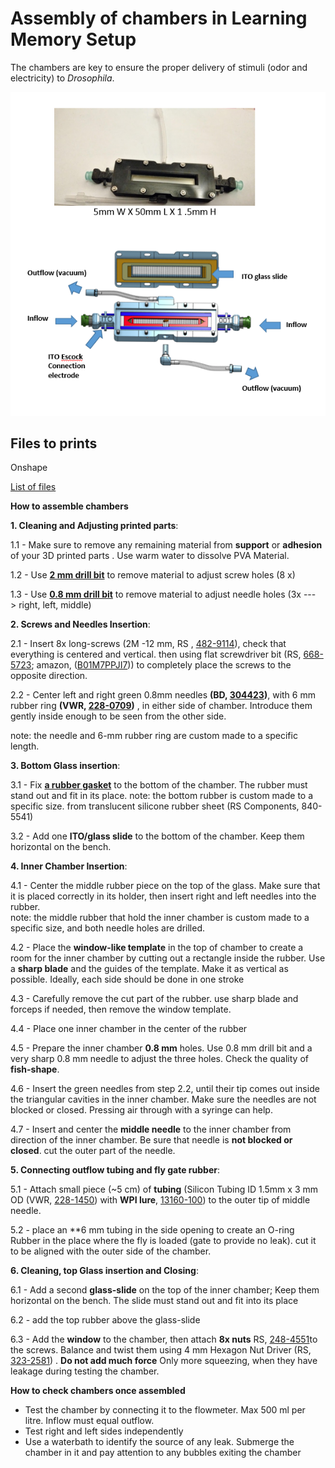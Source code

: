 # Assembly of chambers in Learning Memory Setup

The chambers are key to ensure the proper delivery of stimuli (odor and electricity) to *Drosophila*.



![IDOC-Chamber.PNG](assets/Images/IDOC-Chamber.PNG)






## **Files to prints**

Onshape

[List of files](../src/3D_printed_parts/Recording_chambers/)



**How to assemble chambers**





**1. Cleaning and Adjusting printed parts**:

1.1 - Make sure to remove any remaining material from **support** or **adhesion** of your 3D printed parts . Use warm water to dissolve PVA Material. 

1.2 - Use **[2 mm drill bit](https://www.amazon.de/-/en/FOCCTS-0-5-3-0-Rotating-Jewellery-Beeswax/dp/B07DXLFRQ8)** to  remove material to adjust screw holes (8 x)

1.3 - Use **[0.8 mm drill bit](https://www.amazon.de/-/en/FOCCTS-0-5-3-0-Rotating-Jewellery-Beeswax/dp/B07DXLFRQ8)** to  remove material to adjust needle holes (3x ---> right, left, middle)





**2. Screws and Needles Insertion**:

2.1 - Insert 8x long-screws (2M -12 mm, RS , [482-9114](https://benl.rs-online.com/web/p/machine-screws/4829114)), check that everything is centered and vertical. then using flat screwdriver bit (RS, [668-5723](https://benl.rs-online.com/web/p/screwdriver-bit-sets/6685727); amazon, ([B01M7PPJI7](https://www.amazon.co.uk/Precision-Screwdriver-Magnetic-Macbook-Electronics/dp/B01M7PPJI7))) to completely place the screws to the opposite direction.

2.2 - Center left and right green 0.8mm needles **(BD, [304423](https://www.farmaline.be/apotheek/bestellen/bd-microlance-3-naald-21g-1-12-rb-08x40-mm-groen-1/))**, with 6 mm rubber ring **(VWR, [228-0709](https://be.vwr.com/store/product/nl/577021/slangen-silicone))** , in either side of chamber. Introduce them gently inside enough to be seen from the other side.

note: the needle and 6-mm rubber ring are custom made to a specific length.


**3. Bottom Glass insertion**:

3.1 - Fix **[a rubber gasket](https://benl.rs-online.com/web/p/silicone-rubber-sheets/8405541/)**  to the bottom of the chamber.  The rubber must stand out and fit in its place.
note: the bottom rubber is custom made to a specific size. from translucent silicone rubber sheet (RS Components, 840-5541)

3.2 - Add one **ITO/glass slide** to the bottom of the chamber. Keep them horizontal on the bench. 

**4. Inner Chamber Insertion**:

4.1 - Center the middle rubber piece on the top of the glass. Make sure that it is placed correctly in its holder, then insert right and left needles into the rubber.   
note: the middle rubber that hold the inner chamber is custom made to a specific size, and both needle holes are drilled.
  

4.2 - Place the **window-like template** in the top of chamber to create  a room for the inner chamber by cutting out a rectangle inside the rubber. Use a **sharp blade** and the guides of the template. Make it as vertical as possible. Ideally, each side should be done in one stroke

4.3 - Carefully remove the cut part of the rubber. use sharp blade and forceps if needed, then remove the window template.

4.4 - Place one inner chamber in the center of the rubber  

4.5 - Prepare the inner chamber **0.8 mm** holes. Use 0.8 mm drill bit and a very sharp 0.8 mm needle to adjust the three holes. Check the quality of **fish-shape**.  

4.6 - Insert the green needles from step 2.2, until their tip comes out inside the triangular cavities in the inner chamber. Make sure the needles are not blocked or closed. Pressing air through with a syringe can help.


4.7 - Insert and center the **middle needle** to the inner chamber from direction of the inner chamber. Be sure that needle is **not blocked or closed**. cut the outer part of the needle. 



**5. Connecting outflow tubing and fly gate rubber**:

5.1 - Attach small piece (~5 cm)  of **tubing** (Silicon Tubing ID 1.5mm x 3 mm OD (VWR, [228-1450](https://be.vwr.com/store/catalog/product.jsp?catalog_number=228-1450)) with **WPI lure**, [13160-100](https://www.wpiinc.com/13160-100-male-luer-fitting-for-1-16-id-tubing)) to the outer tip of middle needle.

5.2 - place an **6 mm tubing in the side opening to create an O-ring Rubber in the place where the fly is loaded (gate to provide no leak). cut it to be aligned with the outer side of the chamber. 



**6. Cleaning, top Glass insertion and Closing**:

6.1 - Add a second **glass-slide** on the top of the inner chamber; Keep them horizontal on the bench. The slide must stand out  and fit into its place 

6.2 - add the top rubber above the glass-slide 

6.3 - Add the **window** to the chamber, then attach **8x nuts** RS, [248-4551](https://benl.rs-online.com/web/p/hex-nuts/2484551/)to the screws. Balance and twist them using 4 mm Hexagon Nut Driver (RS, [323-2581](https://benl.rs-online.com/web/p/nut-drivers/3232581)) . **Do not add much force** Only more squeezing, when they have leakage during testing the chamber.



**How to check chambers once assembled**

* Test the chamber by connecting it to the flowmeter. Max 500 ml per litre.  Inflow must equal outflow.
* Test right and left sides independently  
* Use a waterbath to identify the source of any leak. Submerge the chamber in it and pay attention to any bubbles exiting the chamber
